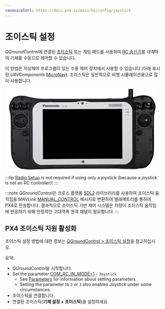 ```yaml
---
canonicalUrl: https://docs.px4.io/main/ko/config/joystick
---
```


# 조이스틱 설정

*QGroundControl*에 연결된 [조이스틱](https://en.wikipedia.org/wiki/Joystick) 또는 게임 패드를 사용하여 [RC 송신기](../config/radio.md)를 *대체*하여 기체를 수동으로 제어할 수 있습니다.

이 방법은 지상제어 프로그램이 있는 수동 제어 장치에서 사용할 수 있습니다 (아래 표시된 *UAVComponents* [MicroNav](https://www.uavcomp.com/command-control/micronav/)). 조이스틱은 일반적으로 비행 시뮬레이션용으로 많이 사용합니다.

![Joystick MicroNav](../../assets/peripherals/joystick/micronav.jpg)

:::tip
[Radio Setup](../config/radio.md) is not required if using only a joystick (because a joystick is not an RC controller)!
:::

:::note
*QGroundControl*은 크로스 플랫폼 [SDL2](http://www.libsdl.org/index.php) 라이브러리를 사용하여 조이스틱 움직임을 MAVLink [MANUAL_CONTROL](https://mavlink.io/en/messages/common.html#MANUAL_CONTROL) 메시지로 변환하여 텔레메트리를 통하여 PX4로 전송합니다. 결과적으로 조이스틱 기반 제어 시스템은 차량이 조이스틱 움직임에 반응하기 위해 안정적인 고대역폭 원격 채널이 필요합니다.
:::

## PX4 조이스틱 지원 활성화

조이스틱 설정 방법에 대한 정보는 [QGroundControl > 조이스틱 설정](https://docs.qgroundcontrol.com/en/SetupView/Joystick.html)을 참고하십시오.

요약:
* *QGroundControl*을 시작합니다.
* Set the parameter [COM_RC_IN_MODE=1](../advanced_config/parameter_reference.md#COM_RC_IN_MODE) - `Joystick`
  - See [Parameters](https://docs.qgroundcontrol.com/en/SetupView/Parameters.html) for information about setting parameters
  - Setting the parameter to `2` or `3` also enables Joystick under some circumstances.
* 조이스틱을 연결합니다.
* 연결된 조이스틱(**기체 설정 > 조이스틱**)을 설정하세요.
